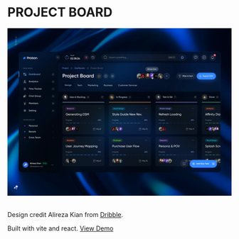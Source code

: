 # PROJECT BOARD

<a href="https://huffmanks.com/projects/design/project-board">
    <img src="./src/assets/design-preview.webp" alt="preview image">
</a>

<br />
<br />

Design credit Alireza Kian from [Dribble](https://dribbble.com/shots/18734625-Protion-Project-Management-Dark).

Built with vite and react. [View Demo](https://huffmanks.com/projects/design/project-board)
